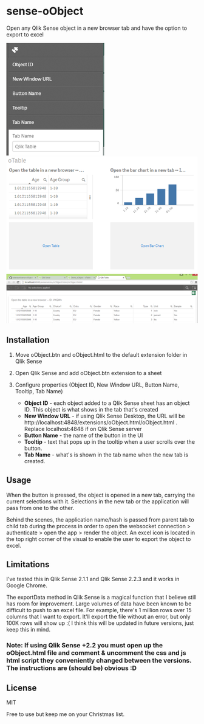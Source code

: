 # sense-oObject
Open any Qlik Sense object in a new browser tab and have the option to export to excel

![Screenshot](https://raw.githubusercontent.com/balexbyrd/img/master/oObject_definitions.PNG)
![Screenshot](https://raw.githubusercontent.com/balexbyrd/img/master/oObject_sheet.PNG)
![Screenshot](https://raw.githubusercontent.com/balexbyrd/img/master/oObject_newtab.PNG)


## Installation

1. Move oObject.btn and oObject.html to the default extension folder in Qlik Sense
2. Open Qlik Sense and add oObject.btn extension to a sheet
3. Configure properties (Object ID, New Window URL, Button Name, Tooltip, Tab Name)

	* **Object ID** - each object added to a Qlik Sense sheet has an object ID. This object is what shows in the tab that's created
	* **New Window URL** - if using Qlik Sense Desktop, the URL will be http://localhost:4848/extensions/oObject.html/oObject.html . Replace localhost:4848 if on Qlik Sense server
	* **Button Name** - the name of the button in the UI
	* **Tooltip** - text that pops up in the tooltip when a user scrolls over the button.
	* **Tab Name** - what's is shown in the tab name when the new tab is created.

## Usage

When the button is pressed, the object is opened in a new tab, carrying the current selections with it. Selections in the new tab or the application will pass from one to the other. 

Behind the scenes, the application name/hash is passed from parent tab to child tab during the process in order to open the websocket connection > authenticate > open the app > render the object. An excel icon is located in the top right corner of the visual to enable the user to export the object to excel.

## Limitations

I've tested this in Qlik Sense 2.1.1 and Qlik Sense 2.2.3 and it works in Google Chrome. 

The exportData method in Qlik Sense is a magical function that I believe still has room for improvement. Large volumes of data have been known to be difficult to push to an excel file. For example, there's 1 million rows over 15 columns that I want to export. It'll export the file without an error, but only 100K rows will show up :( I think this will be updated in future versions, just keep this in mind.

### Note: If using Qlik Sense +2.2 you must open up the oObject.html file and comment & uncomment the css and js html script they conveniently changed between the versions. The instructions are (should be) obvious :D

## License

MIT

Free to use but keep me on your Christmas list.

